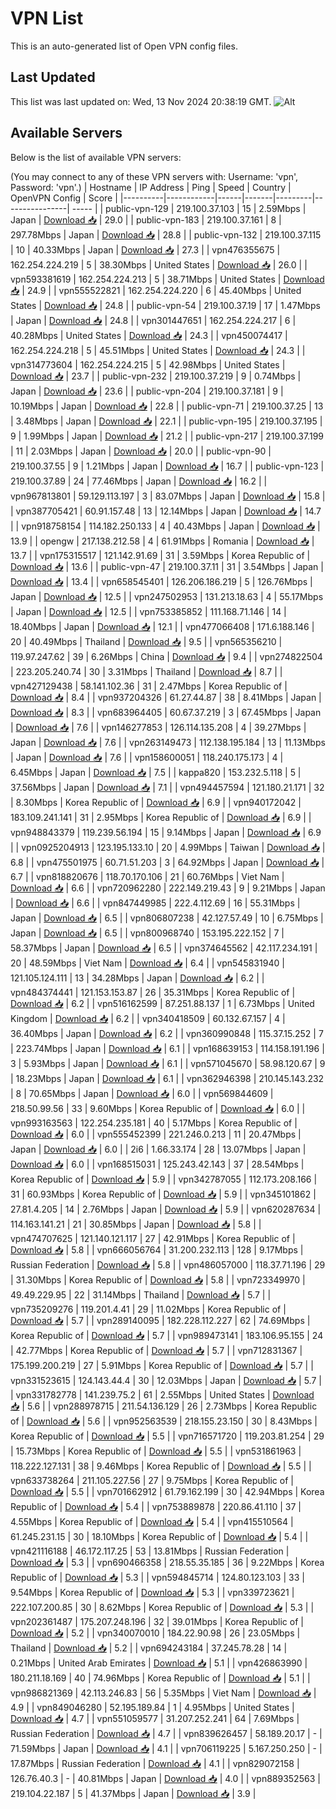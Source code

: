 # VPN List

This is an auto-generated list of Open VPN config files.

## Last Updated

This list was last updated on: Wed, 13 Nov 2024 20:38:19 GMT.
![Alt](https://repobeats.axiom.co/api/embed/186b98318ef1479477931607c1ad7d823f12451f.svg "Repobeats analytics image")

## Available Servers

Below is the list of available VPN servers:

(You may connect to any of these VPN servers with: Username: 'vpn', Password: 'vpn'.)
| Hostname | IP Address | Ping | Speed | Country | OpenVPN Config | Score |
|----------|------------|------|-------|---------|----------------| ----- |
| public-vpn-129 | 219.100.37.103 | 15 | 2.59Mbps | Japan | [Download 📥](./configs/server_0_JP.ovpn) | 29.0 |
| public-vpn-183 | 219.100.37.161 | 8 | 297.78Mbps | Japan | [Download 📥](./configs/server_1_JP.ovpn) | 28.8 |
| public-vpn-132 | 219.100.37.115 | 10 | 40.33Mbps | Japan | [Download 📥](./configs/server_2_JP.ovpn) | 27.3 |
| vpn476355675 | 162.254.224.219 | 5 | 38.30Mbps | United States | [Download 📥](./configs/server_3_US.ovpn) | 26.0 |
| vpn593381619 | 162.254.224.213 | 5 | 38.71Mbps | United States | [Download 📥](./configs/server_4_US.ovpn) | 24.9 |
| vpn555522821 | 162.254.224.220 | 6 | 45.40Mbps | United States | [Download 📥](./configs/server_5_US.ovpn) | 24.8 |
| public-vpn-54 | 219.100.37.19 | 17 | 1.47Mbps | Japan | [Download 📥](./configs/server_6_JP.ovpn) | 24.8 |
| vpn301447651 | 162.254.224.217 | 6 | 40.28Mbps | United States | [Download 📥](./configs/server_7_US.ovpn) | 24.3 |
| vpn450074417 | 162.254.224.218 | 5 | 45.51Mbps | United States | [Download 📥](./configs/server_8_US.ovpn) | 24.3 |
| vpn314773604 | 162.254.224.215 | 5 | 42.98Mbps | United States | [Download 📥](./configs/server_9_US.ovpn) | 23.7 |
| public-vpn-232 | 219.100.37.219 | 9 | 0.74Mbps | Japan | [Download 📥](./configs/server_10_JP.ovpn) | 23.6 |
| public-vpn-204 | 219.100.37.181 | 9 | 10.19Mbps | Japan | [Download 📥](./configs/server_11_JP.ovpn) | 22.8 |
| public-vpn-71 | 219.100.37.25 | 13 | 3.48Mbps | Japan | [Download 📥](./configs/server_12_JP.ovpn) | 22.1 |
| public-vpn-195 | 219.100.37.195 | 9 | 1.99Mbps | Japan | [Download 📥](./configs/server_13_JP.ovpn) | 21.2 |
| public-vpn-217 | 219.100.37.199 | 11 | 2.03Mbps | Japan | [Download 📥](./configs/server_14_JP.ovpn) | 20.0 |
| public-vpn-90 | 219.100.37.55 | 9 | 1.21Mbps | Japan | [Download 📥](./configs/server_15_JP.ovpn) | 16.7 |
| public-vpn-123 | 219.100.37.89 | 24 | 77.46Mbps | Japan | [Download 📥](./configs/server_16_JP.ovpn) | 16.2 |
| vpn967813801 | 59.129.113.197 | 3 | 83.07Mbps | Japan | [Download 📥](./configs/server_17_JP.ovpn) | 15.8 |
| vpn387705421 | 60.91.157.48 | 13 | 12.14Mbps | Japan | [Download 📥](./configs/server_18_JP.ovpn) | 14.7 |
| vpn918758154 | 114.182.250.133 | 4 | 40.43Mbps | Japan | [Download 📥](./configs/server_19_JP.ovpn) | 13.9 |
| opengw | 217.138.212.58 | 4 | 61.91Mbps | Romania | [Download 📥](./configs/server_20_RO.ovpn) | 13.7 |
| vpn175315517 | 121.142.91.69 | 31 | 3.59Mbps | Korea Republic of | [Download 📥](./configs/server_21_KR.ovpn) | 13.6 |
| public-vpn-47 | 219.100.37.11 | 31 | 3.54Mbps | Japan | [Download 📥](./configs/server_22_JP.ovpn) | 13.4 |
| vpn658545401 | 126.206.186.219 | 5 | 126.76Mbps | Japan | [Download 📥](./configs/server_23_JP.ovpn) | 12.5 |
| vpn247502953 | 131.213.18.63 | 4 | 55.17Mbps | Japan | [Download 📥](./configs/server_24_JP.ovpn) | 12.5 |
| vpn753385852 | 111.168.71.146 | 14 | 18.40Mbps | Japan | [Download 📥](./configs/server_25_JP.ovpn) | 12.1 |
| vpn477066408 | 171.6.188.146 | 20 | 40.49Mbps | Thailand | [Download 📥](./configs/server_26_TH.ovpn) | 9.5 |
| vpn565356210 | 119.97.247.62 | 39 | 6.26Mbps | China | [Download 📥](./configs/server_27_CN.ovpn) | 9.4 |
| vpn274822504 | 223.205.240.74 | 30 | 3.31Mbps | Thailand | [Download 📥](./configs/server_28_TH.ovpn) | 8.7 |
| vpn427129438 | 58.141.102.36 | 31 | 2.47Mbps | Korea Republic of | [Download 📥](./configs/server_29_KR.ovpn) | 8.4 |
| vpn937204326 | 61.27.44.87 | 38 | 8.41Mbps | Japan | [Download 📥](./configs/server_30_JP.ovpn) | 8.3 |
| vpn683964405 | 60.67.37.219 | 3 | 67.45Mbps | Japan | [Download 📥](./configs/server_31_JP.ovpn) | 7.6 |
| vpn146277853 | 126.114.135.208 | 4 | 39.27Mbps | Japan | [Download 📥](./configs/server_32_JP.ovpn) | 7.6 |
| vpn263149473 | 112.138.195.184 | 13 | 11.13Mbps | Japan | [Download 📥](./configs/server_33_JP.ovpn) | 7.6 |
| vpn158600051 | 118.240.175.173 | 4 | 6.45Mbps | Japan | [Download 📥](./configs/server_34_JP.ovpn) | 7.5 |
| kappa820 | 153.232.5.118 | 5 | 37.56Mbps | Japan | [Download 📥](./configs/server_35_JP.ovpn) | 7.1 |
| vpn494457594 | 121.180.21.171 | 32 | 8.30Mbps | Korea Republic of | [Download 📥](./configs/server_36_KR.ovpn) | 6.9 |
| vpn940172042 | 183.109.241.141 | 31 | 2.95Mbps | Korea Republic of | [Download 📥](./configs/server_37_KR.ovpn) | 6.9 |
| vpn948843379 | 119.239.56.194 | 15 | 9.14Mbps | Japan | [Download 📥](./configs/server_38_JP.ovpn) | 6.9 |
| vpn0925204913 | 123.195.133.10 | 20 | 4.99Mbps | Taiwan | [Download 📥](./configs/server_39_TW.ovpn) | 6.8 |
| vpn475501975 | 60.71.51.203 | 3 | 64.92Mbps | Japan | [Download 📥](./configs/server_40_JP.ovpn) | 6.7 |
| vpn818820676 | 118.70.170.106 | 21 | 60.76Mbps | Viet Nam | [Download 📥](./configs/server_41_VN.ovpn) | 6.6 |
| vpn720962280 | 222.149.219.43 | 9 | 9.21Mbps | Japan | [Download 📥](./configs/server_42_JP.ovpn) | 6.6 |
| vpn847449985 | 222.4.112.69 | 16 | 55.31Mbps | Japan | [Download 📥](./configs/server_43_JP.ovpn) | 6.5 |
| vpn806807238 | 42.127.57.49 | 10 | 6.75Mbps | Japan | [Download 📥](./configs/server_44_JP.ovpn) | 6.5 |
| vpn800968740 | 153.195.222.152 | 7 | 58.37Mbps | Japan | [Download 📥](./configs/server_45_JP.ovpn) | 6.5 |
| vpn374645562 | 42.117.234.191 | 20 | 48.59Mbps | Viet Nam | [Download 📥](./configs/server_46_VN.ovpn) | 6.4 |
| vpn545831940 | 121.105.124.111 | 13 | 34.28Mbps | Japan | [Download 📥](./configs/server_47_JP.ovpn) | 6.2 |
| vpn484374441 | 121.153.153.87 | 26 | 35.31Mbps | Korea Republic of | [Download 📥](./configs/server_48_KR.ovpn) | 6.2 |
| vpn516162599 | 87.251.88.137 | 1 | 6.73Mbps | United Kingdom | [Download 📥](./configs/server_49_GB.ovpn) | 6.2 |
| vpn340418509 | 60.132.67.157 | 4 | 36.40Mbps | Japan | [Download 📥](./configs/server_50_JP.ovpn) | 6.2 |
| vpn360990848 | 115.37.15.252 | 7 | 223.74Mbps | Japan | [Download 📥](./configs/server_51_JP.ovpn) | 6.1 |
| vpn168639153 | 114.158.191.196 | 3 | 5.93Mbps | Japan | [Download 📥](./configs/server_52_JP.ovpn) | 6.1 |
| vpn571045670 | 58.98.120.67 | 9 | 18.23Mbps | Japan | [Download 📥](./configs/server_53_JP.ovpn) | 6.1 |
| vpn362946398 | 210.145.143.232 | 8 | 70.65Mbps | Japan | [Download 📥](./configs/server_54_JP.ovpn) | 6.0 |
| vpn569844609 | 218.50.99.56 | 33 | 9.60Mbps | Korea Republic of | [Download 📥](./configs/server_55_KR.ovpn) | 6.0 |
| vpn993163563 | 122.254.235.181 | 40 | 5.17Mbps | Korea Republic of | [Download 📥](./configs/server_56_KR.ovpn) | 6.0 |
| vpn555452399 | 221.246.0.213 | 11 | 20.47Mbps | Japan | [Download 📥](./configs/server_57_JP.ovpn) | 6.0 |
| 2i6 | 1.66.33.174 | 28 | 13.07Mbps | Japan | [Download 📥](./configs/server_58_JP.ovpn) | 6.0 |
| vpn168515031 | 125.243.42.143 | 37 | 28.54Mbps | Korea Republic of | [Download 📥](./configs/server_59_KR.ovpn) | 5.9 |
| vpn342787055 | 112.173.208.166 | 31 | 60.93Mbps | Korea Republic of | [Download 📥](./configs/server_60_KR.ovpn) | 5.9 |
| vpn345101862 | 27.81.4.205 | 14 | 2.76Mbps | Japan | [Download 📥](./configs/server_61_JP.ovpn) | 5.9 |
| vpn620287634 | 114.163.141.21 | 21 | 30.85Mbps | Japan | [Download 📥](./configs/server_62_JP.ovpn) | 5.8 |
| vpn474707625 | 121.140.121.117 | 27 | 42.91Mbps | Korea Republic of | [Download 📥](./configs/server_63_KR.ovpn) | 5.8 |
| vpn666056764 | 31.200.232.113 | 128 | 9.17Mbps | Russian Federation | [Download 📥](./configs/server_64_RU.ovpn) | 5.8 |
| vpn486057000 | 118.37.71.196 | 29 | 31.30Mbps | Korea Republic of | [Download 📥](./configs/server_65_KR.ovpn) | 5.8 |
| vpn723349970 | 49.49.229.95 | 22 | 31.14Mbps | Thailand | [Download 📥](./configs/server_66_TH.ovpn) | 5.7 |
| vpn735209276 | 119.201.4.41 | 29 | 11.02Mbps | Korea Republic of | [Download 📥](./configs/server_67_KR.ovpn) | 5.7 |
| vpn289140095 | 182.228.112.227 | 62 | 74.69Mbps | Korea Republic of | [Download 📥](./configs/server_68_KR.ovpn) | 5.7 |
| vpn989473141 | 183.106.95.155 | 24 | 42.77Mbps | Korea Republic of | [Download 📥](./configs/server_69_KR.ovpn) | 5.7 |
| vpn712831367 | 175.199.200.219 | 27 | 5.91Mbps | Korea Republic of | [Download 📥](./configs/server_70_KR.ovpn) | 5.7 |
| vpn331523615 | 124.143.44.4 | 30 | 12.03Mbps | Japan | [Download 📥](./configs/server_71_JP.ovpn) | 5.7 |
| vpn331782778 | 141.239.75.2 | 61 | 2.55Mbps | United States | [Download 📥](./configs/server_72_US.ovpn) | 5.6 |
| vpn288978715 | 211.54.136.129 | 26 | 2.73Mbps | Korea Republic of | [Download 📥](./configs/server_73_KR.ovpn) | 5.6 |
| vpn952563539 | 218.155.23.150 | 30 | 8.43Mbps | Korea Republic of | [Download 📥](./configs/server_74_KR.ovpn) | 5.5 |
| vpn716571720 | 119.203.81.254 | 29 | 15.73Mbps | Korea Republic of | [Download 📥](./configs/server_75_KR.ovpn) | 5.5 |
| vpn531861963 | 118.222.127.131 | 38 | 9.46Mbps | Korea Republic of | [Download 📥](./configs/server_76_KR.ovpn) | 5.5 |
| vpn633738264 | 211.105.227.56 | 27 | 9.75Mbps | Korea Republic of | [Download 📥](./configs/server_77_KR.ovpn) | 5.5 |
| vpn701662912 | 61.79.162.199 | 30 | 42.94Mbps | Korea Republic of | [Download 📥](./configs/server_78_KR.ovpn) | 5.4 |
| vpn753889878 | 220.86.41.110 | 37 | 4.55Mbps | Korea Republic of | [Download 📥](./configs/server_79_KR.ovpn) | 5.4 |
| vpn415510564 | 61.245.231.15 | 30 | 18.10Mbps | Korea Republic of | [Download 📥](./configs/server_80_KR.ovpn) | 5.4 |
| vpn421116188 | 46.172.117.25 | 53 | 13.81Mbps | Russian Federation | [Download 📥](./configs/server_81_RU.ovpn) | 5.3 |
| vpn690466358 | 218.55.35.185 | 36 | 9.22Mbps | Korea Republic of | [Download 📥](./configs/server_82_KR.ovpn) | 5.3 |
| vpn594845714 | 124.80.123.103 | 33 | 9.54Mbps | Korea Republic of | [Download 📥](./configs/server_83_KR.ovpn) | 5.3 |
| vpn339723621 | 222.107.200.85 | 30 | 8.62Mbps | Korea Republic of | [Download 📥](./configs/server_84_KR.ovpn) | 5.3 |
| vpn202361487 | 175.207.248.196 | 32 | 39.01Mbps | Korea Republic of | [Download 📥](./configs/server_85_KR.ovpn) | 5.2 |
| vpn340070010 | 184.22.90.98 | 26 | 23.05Mbps | Thailand | [Download 📥](./configs/server_86_TH.ovpn) | 5.2 |
| vpn694243184 | 37.245.78.28 | 14 | 0.21Mbps | United Arab Emirates | [Download 📥](./configs/server_87_AE.ovpn) | 5.1 |
| vpn426863990 | 180.211.18.169 | 40 | 74.96Mbps | Korea Republic of | [Download 📥](./configs/server_88_KR.ovpn) | 5.1 |
| vpn986821369 | 42.113.246.83 | 56 | 5.35Mbps | Viet Nam | [Download 📥](./configs/server_89_VN.ovpn) | 4.9 |
| vpn849046280 | 52.195.189.84 | 1 | 4.95Mbps | United States | [Download 📥](./configs/server_90_US.ovpn) | 4.7 |
| vpn551059577 | 31.207.252.241 | 64 | 7.69Mbps | Russian Federation | [Download 📥](./configs/server_91_RU.ovpn) | 4.7 |
| vpn839626457 | 58.189.20.17 | - | 71.59Mbps | Japan | [Download 📥](./configs/server_92_JP.ovpn) | 4.1 |
| vpn706119225 | 5.167.250.250 | - | 17.87Mbps | Russian Federation | [Download 📥](./configs/server_93_RU.ovpn) | 4.1 |
| vpn829072158 | 126.76.40.3 | - | 40.81Mbps | Japan | [Download 📥](./configs/server_94_JP.ovpn) | 4.0 |
| vpn889352563 | 219.104.22.187 | 5 | 41.37Mbps | Japan | [Download 📥](./configs/server_95_JP.ovpn) | 3.9 |
